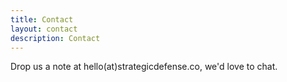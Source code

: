 ```yaml
---
title: Contact
layout: contact
description: Contact
---
```


Drop us a note at hello(at)strategicdefense.co, we'd love to chat.
